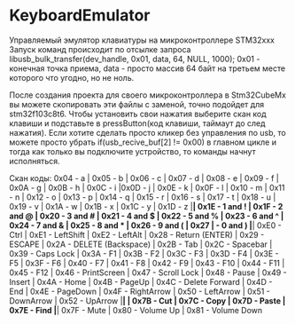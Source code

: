 # KeyboardEmulator
Управляемый эмулятор клавиатуры на микроконтроллере STM32xxx 
Запуск команд происходит по отсылке запроса libusb_bulk_transfer(dev_handle, 0x01, data, 64, NULL, 1000); 0x01 - конечная точка приема, data - просто массив 64 байт на третьем месте которого что угодно, но не ноль.

После создания проекта для своего микроконтроллера в Stm32CubeMx вы можете скопировать эти файлы с заменой, точно подойдет для stm32f103c8t6. 
Чтобы установить свои нажатия выберите скан код клавиши и подставьте в pressButton(код клавиши, таймаут до след нажатия).
Если хотите сделать просто кликер без управления по usb, то можете просто убрать if(usb_recive_buf[2] != 0x00) в главном цикле и тогда как только вы подключите устройство, то команды начнут исполняться.


Скан коды: 
  0x04 - a | 0x05 - b | 0x06 - c | 0x07 - d | 0x08 - e | 0x09 - f | 0x0A - g | 0x0B - h | 0x0C	- i |0x0D - j | 0x0E - k | 0x0F - l | 0x10 - m | 0x11 - n | 0x12 - o | 0x13 - p | 0x14	- q | 0x15 - r | 0x16 - s | 0x17 - t | 0x18 - u | 0x19 - v | 0x1A - w | 0x1B - x | 0x1C - y | 0x1D - z |****| 0x1E - 1 and ! | 0x1F - 2 and @ | 0x20 - 3 and # | 0x21 - 4 and $ | 0x22 - 5 and % | 0x23 - 6 and ^ | 0x24 - 7 and & | 0x25 - 8 and * | 0x26 - 9 and ( | 0x27 | - 0 and ) |****| 0xE0 - Ctrl | 0xE1 - LeftShift | 0xE2 - LeftAlt | 0x28 - Return (ENTER) | 0x29 - ESCAPE | 0x2A - DELETE (Backspace) | 0x2B - Tab | 0x2C - Spacebar | 0x39 - Caps Lock | 0x3A - F1 | 0x3B - F2 | 0x3C - F3 | 0x3D - F4 | 0x3E - F5 | 0x3F - F6 | 0x40 - F7 | 0x41 - F8 | 0x42 - F9 | 0x43 - F10 | 0x44 - F11 | 0x45 - F12 | 0x46 - PrintScreen | 0x47 - Scroll Lock | 0x48 - Pause | 0x49 - Insert | 0x4A - Home | 0x4B - PageUp | 0x4C - Delete Forward | 0x4D - End | 0x4E - PageDown | 0x4F - RightArrow | 0x50 - LeftArrow | 0x51 - DownArrow | 0x52 - UpArrow |****|  | 0x7B - Cut | 0x7C - Copy | 0x7D - Paste | 0x7E - Find |****| 0x7F - Mute | 0x80 - Volume Up | 0x81 - Volume Down

